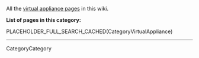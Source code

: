 
All the [virtual appliance pages](../VirtualAppliances) in this wiki.

**List of pages in this category:**

PLACEHOLDER_FULL_SEARCH_CACHED(CategoryVirtualAppliance)

----
CategoryCategory
